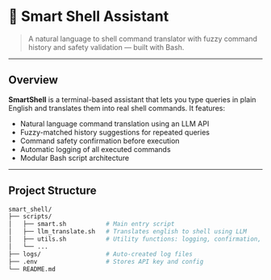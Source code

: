 # 🧠 Smart Shell Assistant

> A natural language to shell command translator with fuzzy command history and safety validation — built with Bash.

---

## Overview

**SmartShell** is a terminal-based assistant that lets you type queries in plain English and translates them into real shell commands. It features:

- Natural language command translation using an LLM API
- Fuzzy-matched history suggestions for repeated queries
- Command safety confirmation before execution
- Automatic logging of all executed commands
- Modular Bash script architecture

---

## Project Structure

```bash
smart_shell/
├── scripts/
│   ├── smart.sh           # Main entry script
│   ├── llm_translate.sh   # Translates english to shell using LLM
│   ├── utils.sh           # Utility functions: logging, confirmation, etc.
│   └── ...
├── logs/                  # Auto-created log files
├── .env                   # Stores API key and config
└── README.md
